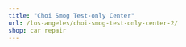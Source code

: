 ```yaml
---
title: "Choi Smog Test-only Center"
url: /los-angeles/choi-smog-test-only-center-2/
shop: car repair
---
```

